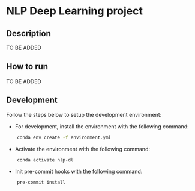 # NLP Deep Learning project

## Description

TO BE ADDED 

## How to run

TO BE ADDED 

## Development
Follow the steps below to setup the development environment:

- For development, install the environment with the following command:
```bash
    conda env create -f environment.yml
```
- Activate the environment with the following command:
```bash
    conda activate nlp-dl
```
- Init pre-commit hooks with the following command:
```bash
    pre-commit install
```